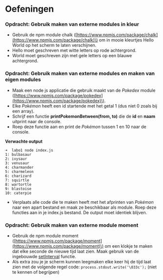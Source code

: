 # Oefeningen

### Opdracht: Gebruik maken van externe modules in kleur

* Gebruik de npm module chalk \([https://www.npmjs.com/package/chalk](https://www.npmjs.com/package/chalk)\) om in mooie kleurtjes Hello World op het scherm te laten verschijnen.  
* Hello moet geschreven met witte letters op rode achtergrond.
* World moet geschreven zijn met gele letters op een blauwe achtergrond.

### Opdracht: Gebruik maken van externe modules en maken van eigen modules

* Maak een node js applicatie die gebruik maakt van de _Pokedex_ module \([https://www.npmjs.com/package/pokedex](https://www.npmjs.com/package/pokedex)\).
* Elke _Pokémon_ heeft een id startende met het getal 1 \(dus niet 0 zoals bij een array\).
* Schrijf een functie **printPokemonBetween\(from, to\)** die de **id** en **naam** uitprint naar de console.
* Roep deze functie aan en print de _Pokémon_ tussen 1 en 10 naar de console.

**Verwachte output**

```text
➜  labo1 node index.js
1: bulbasaur
2: ivysaur
3: venusaur
4: charmander
5: charmeleon
6: charizard
7: squirtle
8: wartortle
9: blastoise
10: caterpie
```

* Verplaats alle code die te maken heeft met het afprinten van _Pokémon_ naar een apart bestand en maak ze beschikbaar als module. Roep deze functies aan in je index.js bestand. De output moet identiek blijven.

### Opdracht: Gebruik maken van externe module moment

* Gebruik de npm module moment \([https://www.npmjs.com/package/moment](https://www.npmjs.com/package/moment)\) om een klokje te maken dat elke seconde de nieuwe tijd laat zien. Maak gebruik van de ingebouwde [setInterval](https://www.w3schools.com/jsref/met_win_setinterval.asp) functie.
* Als extra zou je je scherm kunnen leegmaken elke keer hij de tijd laat zien met de volgende regel code: `process.stdout.write('\033c');` \(niet te kennen of begrijpen\)

